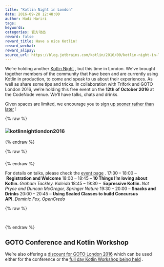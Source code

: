 ```yaml
---
title: "Kotlin Night in London"
date: 2016-09-28 12:48:00
author: Hadi Hariri
tags:
keywords:
categories: 官方动态
reward: false
reward_title: Have a nice Kotlin!
reward_wechat:
reward_alipay:
source_url: https://blog.jetbrains.com/kotlin/2016/09/kotlin-night-in-london/
---
```


We’re holding another  [Kotlin Night](https://info.jetbrains.com/Kotlin-Night-London.html) , but this time in London. We’ve brought together members of the community that have been and are currently using Kotlin in production, to come and speak to us about their experiences. As well as share some tips and tricks.
In collaboration with Trifork and GOTO London 2016, we’re holding this free event on the <strong>12th of October 2016</strong> at the CodeNode venue. We’ll have talks, chats and drinks.<br/>

Given spaces are limited, we encourage you to  [sign up sooner rather than later](https://info.jetbrains.com/Kotlin-Night-London.html) !

{% raw %}
<h3><img alt="kotlinnightlondon2016" class="alignnone size-full wp-image-4300" data-recalc-dims="1" src="https://i0.wp.com/blog.jetbrains.com/kotlin/files/2016/09/KotlinNightLondon2016.png?resize=520%2C260&amp;ssl=1"/></h3>
{% endraw %}


{% raw %}
<h3></h3>
{% endraw %}

For details on talks, please check the  [event page](https://info.jetbrains.com/Kotlin-Night-London.html) .
17:30 – 18:00 – <strong>Registration and Welcome</strong>
18:00 – 18:45 –<strong> 10 Things I’m loving about Kotlin. </strong><em>Graham Tackley. Kaleida</em>
18:45 – 19:30 –  <strong>Expressive Kotlin. </strong><em>Nat Pryce and Duncan McGregor, Springer Nature</em>
19:30 – 20:00 – <strong>Snacks and Drinks</strong>
20:00 – 20:45 – <strong>Using Sealed Classes to build Concursus API. </strong><em>Dominic Fox, OpenCredo</em>

{% raw %}
<p> </p>
{% endraw %}

## GOTO Conference and Kotlin Workshop

We’re also offering a  [discount for GOTO London 2016](https://secure.trifork.com/london-2016/registration/registration.jsp?promotionCode=kotlin100)  which can be used either for the conference or the  [full day Kotlin Workshop being held](https://gotocon.com/london-2016/presentations/show_presentation.jsp?oid=7892) .
